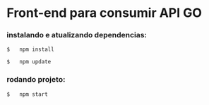 #   Front-end para consumir API GO

### instalando e atualizando dependencias: 

`$   npm install`

`$   npm update`

###  rodando projeto:
`$   npm start `

